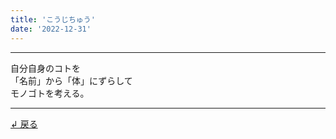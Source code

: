 ```yaml
---
title: 'こうじちゅう'
date: '2022-12-31'
---
```

***
自分自身のコトを  
「名前」から「体」にずらして  
モノゴトを考える。
***
[ ↲ 戻る ](/posts/1)
